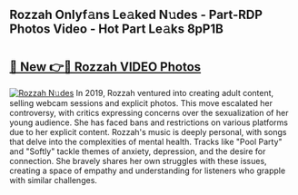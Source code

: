 ## Rozzah Onlyf𝚊ns Le𝚊ked N𝚞des - Part-RDP Photos Video - Hot Part Le𝚊ks 8pP1B

# <h2><a href="http://ab17239.deff.icu/?id=Rozzah">🔗 New 👉🔴 Rozzah VIDEO Photos</a></h2>

[![Rozzah N𝚞des](https://i.imgur.com/rIISA9y.gif)](http://ab17239.deff.icu/?id=Rozzah)
In 2019, Rozzah ventured into creating adult content, selling webcam sessions and explicit photos. This move escalated her controversy, with critics expressing concerns over the sexualization of her young audience. She has faced bans and restrictions on various platforms due to her explicit content. Rozzah's music is deeply personal, with songs that delve into the complexities of mental health. Tracks like "Pool Party" and "Softly" tackle themes of anxiety, depression, and the desire for connection. She bravely shares her own struggles with these issues, creating a space of empathy and understanding for listeners who grapple with similar challenges.
